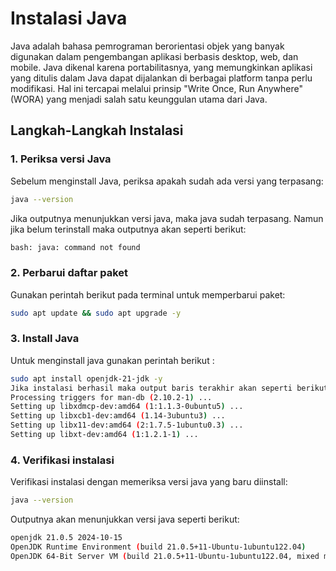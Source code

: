 # Instalasi Java
Java adalah bahasa pemrograman berorientasi objek yang banyak digunakan dalam pengembangan aplikasi berbasis desktop, web, dan mobile. Java dikenal karena portabilitasnya, yang memungkinkan aplikasi yang ditulis dalam Java dapat dijalankan di berbagai platform tanpa perlu modifikasi. Hal ini tercapai melalui prinsip "Write Once, Run Anywhere" (WORA) yang menjadi salah satu keunggulan utama dari Java.
## Langkah-Langkah Instalasi
### 1. Periksa versi Java
Sebelum menginstall Java, periksa apakah sudah ada versi yang terpasang:
```bash
java --version
```
Jika outputnya menunjukkan versi java, maka java sudah terpasang. Namun jika belum terinstall maka outputnya akan seperti berikut:
```bash
bash: java: command not found
```
### 2. Perbarui daftar paket
Gunakan perintah berikut pada terminal untuk memperbarui paket:
```bash
sudo apt update && sudo apt upgrade -y 
```
### 3. Install Java
Untuk menginstall java gunakan perintah berikut :
```bash
sudo apt install openjdk-21-jdk -y
Jika instalasi berhasil maka output baris terakhir akan seperti berikut:
Processing triggers for man-db (2.10.2-1) ...
Setting up libxdmcp-dev:amd64 (1:1.1.3-0ubuntu5) ...
Setting up libxcb1-dev:amd64 (1.14-3ubuntu3) ...
Setting up libx11-dev:amd64 (2:1.7.5-1ubuntu0.3) ...
Setting up libxt-dev:amd64 (1:1.2.1-1) ...
```
### 4. Verifikasi instalasi
Verifikasi instalasi dengan memeriksa versi java yang baru diinstall:
```bash
java --version 
```
Outputnya akan menunjukkan versi java seperti berikut:
```bash
openjdk 21.0.5 2024-10-15
OpenJDK Runtime Environment (build 21.0.5+11-Ubuntu-1ubuntu122.04)
OpenJDK 64-Bit Server VM (build 21.0.5+11-Ubuntu-1ubuntu122.04, mixed mode, sharing)
```